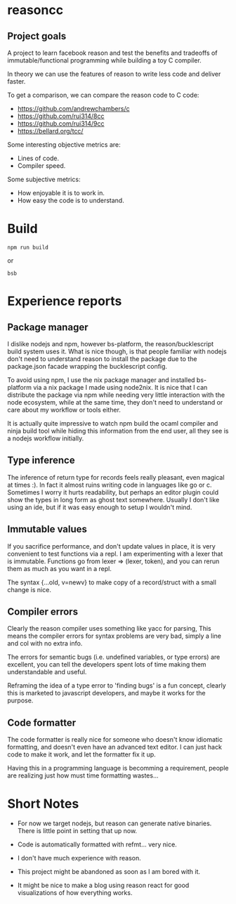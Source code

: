 # reasoncc

## Project goals

A project to learn facebook reason and test the benefits and tradeoffs
of immutable/functional programming while building a toy C compiler.

In theory we can use the features of reason to write less code and deliver faster.

To get a comparison, we can compare the reason code to C code:

- https://github.com/andrewchambers/c
- https://github.com/rui314/8cc
- https://github.com/rui314/9cc
- https://bellard.org/tcc/

Some interesting objective metrics are:

- Lines of code.
- Compiler speed.

Some subjective metrics:

- How enjoyable it is to work in.
- How easy the code is to understand.

# Build
```
npm run build
```
or
```
bsb
```

# Experience reports

## Package manager

I dislike nodejs and npm, however bs-platform, the reason/bucklescript
build system uses it. What is nice though, is that people familiar with
nodejs don't need to understand reason to install the package due to the
package.json facade wrapping the bucklescript config.

To avoid using npm, I use the nix package manager
and installed bs-platform via a nix package I made using node2nix.
It is nice that I can distribute the package via npm while
needing very little interaction with the node ecosystem, while at the same time,
they don't need to understand or care about my workflow or tools either.

It is actually quite impressive to watch npm build the ocaml compiler and ninja
build tool while hiding this information from the end user, all they see is 
a nodejs workflow initially.

## Type inference

The inference of return type for records feels really pleasant, even
magical at times :). In fact it almost ruins writing code in languages
like go or c. Sometimes I worry it hurts readability, but perhaps an 
editor plugin could show the types in long form as ghost text somewhere.
Usually I don't like using an ide, but if it was easy enough to setup
I wouldn't mind.

## Immutable values

If you sacrifice performance, and don't update values in place, it is very
convenient to test functions via a repl. I am experimenting with a lexer
that is immutable. Functions go from lexer => (lexer, token), and you
can rerun them as much as you want in a repl.

The syntax {...old, v=newv} to make copy of a record/struct with a small change is nice.

## Compiler errors

Clearly the reason compiler uses something like yacc for parsing, This means
the compiler errors for syntax problems are very bad, simply a line and col with
no extra info.

The errors for semantic bugs (i.e. undefined variables, or type errors)
are excellent, you can tell the developers spent lots of time making them
understandable and useful.

Reframing the idea of a type error to 'finding bugs' is a fun concept,
clearly this is marketed to javascript developers, and maybe it works for
the purpose.

## Code formatter

The code formatter is really nice for someone who doesn't know idiomatic formatting,
and doesn't even have an advanced text editor. I can just hack code to make it work, 
and let the formatter fix it up.

Having this in a programming language is becomming a requirement, people are realizing just
how must time formatting wastes...


# Short Notes
- For now we target nodejs, but reason can generate native binaries.
  There is little point in setting that up now.

- Code is automatically formatted with refmt... very nice.

- I don't have much experience with reason.

- This project might be abandoned as soon as I am bored with it.

- It might be nice to make a blog using reason react for good visualizations
  of how everything works.
